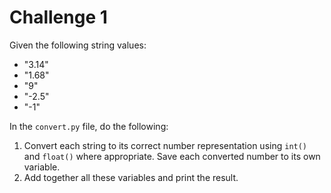 # Challenge 1

Given the following string values:

- "3.14"
- "1.68"
- "9"
- "-2.5"
- "-1"

In the `convert.py` file, do the following:

1. Convert each string to its correct number representation using `int()` and `float()` where appropriate. Save each converted number to its own variable.
2. Add together all these variables and print the result.
